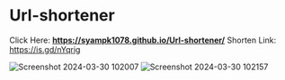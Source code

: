 # Url-shortener
Click Here: **https://syampk1078.github.io/Url-shortener/**
Shorten Link: https://is.gd/nYqrig

![Screenshot 2024-03-30 102007](https://github.com/Syampk1078/Url-shortener/assets/119304851/d7061e78-4979-471f-bfca-09259a2e10fd)
![Screenshot 2024-03-30 102157](https://github.com/Syampk1078/Url-shortener/assets/119304851/3975f005-4656-4ac8-8c8b-b47578898312)
